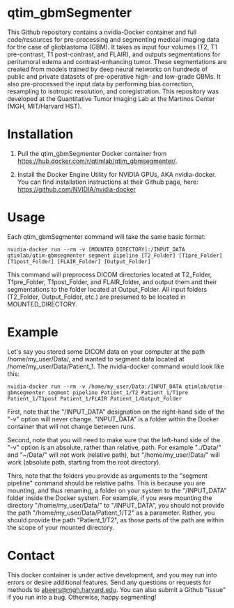 # qtim_gbmSegmenter
This Github repository contains a nvidia-Docker container and full code/resources for pre-processing and segmenting medical imaging data for the case of glioblastoma (GBM). It takes as input four volumes (T2, T1 pre-contrast, T1 post-contrast, and FLAIR), and outputs segmentations for peritumoral edema and contrast-enhancing tumor. These segmentations are created from models trained by deep neural networks on hundreds of public and private datasets of pre-operative high- and low-grade GBMs. It also pre-processed the input data by performing bias correction, resampling to isotropic resolution, and coregistration. This repository was developed at the Quantitative Tumor Imaging Lab at the Martinos Center (MGH, MIT/Harvard HST).

# Installation

1. Pull the qtim_gbmSegmenter Docker container from https://hub.docker.com/r/qtimlab/qtim_gbmsegmenter/.

2. Install the Docker Engine Utility for NVIDIA GPUs, AKA nvidia-docker. You can find installation instructions at their Github page, here: https://github.com/NVIDIA/nvidia-docker

# Usage

Each qtim_gbmSegmenter command will take the same basic format:

```
nvidia-docker run --rm -v [MOUNTED_DIRECTORY]:/INPUT_DATA qtimlab/qtim-gbmsegmenter segment pipeline [T2_Folder] [T1pre_Folder] [T1post_Folder] [FLAIR_Folder] [Output_Folder]
```

This command will preprocess DICOM directories located at T2_Folder, T1pre_Folder, T1post_Folder, and FLAIR_folder, and output them and their segmentations to the folder located at Output_Folder. All input folders (T2_Folder, Output_Folder, etc.) are presumed to be located in MOUNTED_DIRECTORY.

# Example

Let's say you stored some DICOM data on your computer at the path /home/my_user/Data/, and wanted to segment data located at /home/my_user/Data/Patient_1. The nvidia-docker command would look like this:

```
nvidia-docker run --rm -v /home/my_user/Data:/INPUT_DATA qtimlab/qtim-gbmsegmenter segment pipeline Patient_1/T2 Patient_1/T1pre Patient_1/T1post Patient_1/FLAIR Patient_1/Output_Folder
```

First, note that the "/INPUT_DATA" designation on the right-hand side of the "-v" option will never change. "INPUT_DATA" is a folder within the Docker container that will not change between runs.

Second, note that you will need to make sure that the left-hand side of the "-v" option is an absolute, rather than relative, path. For example "../Data/" and "~/Data/" will not work (relative path), but "/home/my_user/Data/" will work (absolute path, starting from the root directory).

Thirs, note that the folders you provide as arguments to the "segment pipeline" command should be relative paths. This is because you are mounting, and thus renaming, a folder on your system to the "/INPUT_DATA" folder inside the Docker system. For example, if you were mounting the directory "/home/my_user/Data/" to "/INPUT_DATA", you should not provide the path "/home/my_user/Data/Patient_1/T2" as a parameter. Rather, you should provide the path "Patient_1/T2", as those parts of the path are within the scope of your mounted directory.

# Contact

This docker container is under active development, and you may run into errors or desire additional features. Send any questions or requests for methods to abeers@mgh.harvard.edu. You can also submit a Github "issue" if you run into a bug. Otherwise, happy segmenting!




